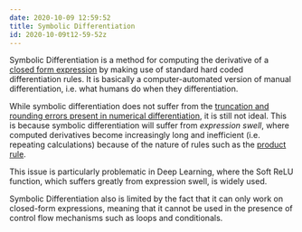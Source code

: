 ```yaml
---
date: 2020-10-09 12:59:52
title: Symbolic Differentiation 
id: 2020-10-09t12-59-52z
---
```


Symbolic Differentiation is a method for computing the derivative of a 
[closed form expression](./2020-10-09t13-35-53z.md) by making use of standard hard
coded differentiation rules. It is basically a computer-automated version of
manual differentiation, i.e. what humans do when they differentiation.

While symbolic differentiation does not suffer from the 
[truncation and rounding errors present in numerical differentiation](./2020-10-09t13-05-08z.md),
it is still not ideal. This is because symbolic differentiation will suffer
from _expression swell_, where computed derivatives become increasingly long
and inefficient (i.e. repeating calculations) because of the nature of rules
such as the [product rule](https://en.wikipedia.org/wiki/Product_rule).

This issue is particularly problematic in Deep Learning, where the Soft ReLU
function, which suffers greatly from expression swell, is widely used. 

Symbolic Differentiation also is limited by the fact that it can only work on
closed-form expressions, meaning that it cannot be used in the presence of
control flow mechanisms such as loops and conditionals.
